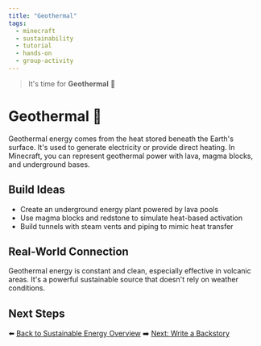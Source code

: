 ```yaml
---
title: "Geothermal"
tags:
  - minecraft
  - sustainability
  - tutorial
  - hands-on
  - group-activity
---
```


> It's time for **Geothermal** 🎉

# Geothermal 🌋

Geothermal energy comes from the heat stored beneath the Earth's surface. It's used to generate electricity or provide direct heating. In Minecraft, you can represent geothermal power with lava, magma blocks, and underground bases.

## Build Ideas
- Create an underground energy plant powered by lava pools
- Use magma blocks and redstone to simulate heat-based activation
- Build tunnels with steam vents and piping to mimic heat transfer

## Real-World Connection
Geothermal energy is constant and clean, especially effective in volcanic areas. It's a powerful sustainable source that doesn't rely on weather conditions.

## Next Steps
⬅️ [Back to Sustainable Energy Overview](/sustainability_lab/Day-3/00_intro)
➡️ [Next: Write a Backstory](/sustainability_lab/Day-3/01_backstory)
